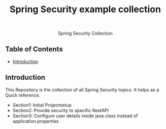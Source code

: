 <h1 align="center"> Spring Security example collection </h1> <br>

<p align="center">
  Spring Security Collection
</p>


## Table of Contents

- [Introduction](#introduction)



## Introduction
This Repository is the collection of all Spring Security topics. It helps as a Quick reference.

- Section1: Initial Projectsetup
- Section2: Provide security to specific RestAPI  
- Section3: Configure user details inside java class instead of application.properties